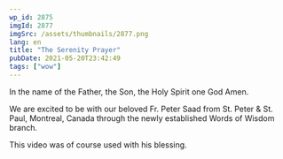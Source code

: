 ```yaml
---
wp_id: 2875
imgId: 2877
imgSrc: /assets/thumbnails/2877.png
lang: en
title: "The Serenity Prayer"
pubDate: 2021-05-20T23:42:49
tags: ["wow"]
---
```


<!-- page: 6 -->

<p>In the name of the Father, the Son, the Holy Spirit one God Amen.</p>
<p>We are excited to be with our beloved Fr. Peter Saad from St. Peter &amp; St. Paul, Montreal, Canada through the newly established Words of Wisdom branch.</p>
<p>This video was of course used with his blessing.</p>
<p>&nbsp;</p>
